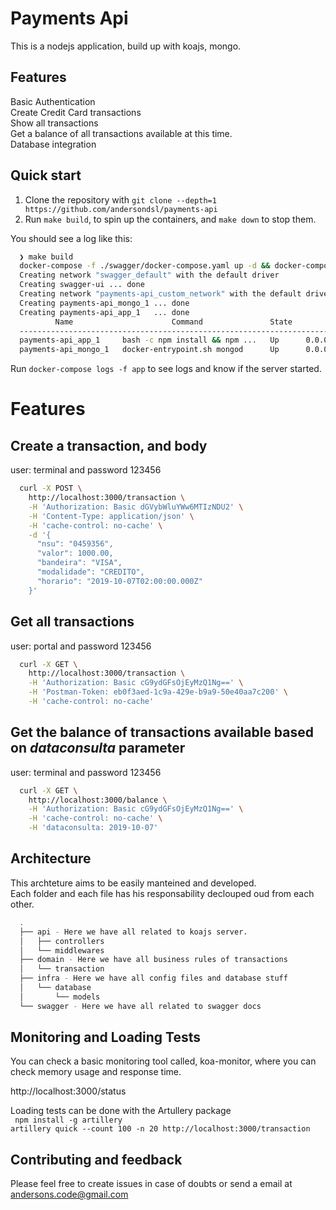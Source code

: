 # Payments Api

This is a nodejs application, build up with koajs, mongo.

## Features

<dl>
  <dt>Basic Authentication</dt>
  <dt>Create Credit Card transactions</dt>
  <dt>Show all transactions</dt>
  <dt>Get a balance of all transactions available at this time.</dt>
  <dt>Database integration</dt>
</dl>

## Quick start

1. Clone the repository with `git clone --depth=1 https://github.com/andersondsl/payments-api`
2. Run `make build`, to spin up the containers, and `make down` to stop them.

You should see a log like this: 
````bash
  ❯ make build                                                                                                   
  docker-compose -f ./swagger/docker-compose.yaml up -d && docker-compose up -d && docker-compose ps
  Creating network "swagger_default" with the default driver
  Creating swagger-ui ... done
  Creating network "payments-api_custom_network" with the default driver
  Creating payments-api_mongo_1 ... done
  Creating payments-api_app_1   ... done
          Name                      Command               State            Ports
  ----------------------------------------------------------------------------------------
  payments-api_app_1     bash -c npm install && npm ...   Up      0.0.0.0:3000->3000/tcp
  payments-api_mongo_1   docker-entrypoint.sh mongod      Up      0.0.0.0:27017->27017/tcp

````

Run `docker-compose logs -f app` to see logs and know if the server started.

# Features

## Create a transaction, and body

user: terminal and password 123456

```bash
  curl -X POST \
    http://localhost:3000/transaction \
    -H 'Authorization: Basic dGVybWluYWw6MTIzNDU2' \
    -H 'Content-Type: application/json' \
    -H 'cache-control: no-cache' \
    -d '{
      "nsu": "0459356",
      "valor": 1000.00,
      "bandeira": "VISA",
      "modalidade": "CREDITO",
      "horario": "2019-10-07T02:00:00.000Z"
    }'
```

## Get all transactions

user: portal and password 123456

```bash
  curl -X GET \
    http://localhost:3000/transaction \
    -H 'Authorization: Basic cG9ydGFsOjEyMzQ1Ng==' \
    -H 'Postman-Token: eb0f3aed-1c9a-429e-b9a9-50e40aa7c200' \
    -H 'cache-control: no-cache'
```

## Get the balance of transactions available based on _dataconsulta_ parameter
user: terminal and password 123456

```bash
  curl -X GET \
    http://localhost:3000/balance \
    -H 'Authorization: Basic cG9ydGFsOjEyMzQ1Ng==' \
    -H 'cache-control: no-cache' \
    -H 'dataconsulta: 2019-10-07'
```

## Architecture
  This archteture aims to be easily manteined and developed.\
  Each folder and each file has his responsability declouped oud from each other.

  ````bash
    .
    ├── api - Here we have all related to koajs server.
    │   ├── controllers
    │   └── middlewares
    ├── domain - Here we have all business rules of transactions
    │   └── transaction
    ├── infra - Here we have all config files and database stuff
    │   └── database
    │       └── models
    └── swagger - Here we have all related to swagger docs
  ````

## Monitoring and Loading Tests
  You can check a basic monitoring tool called, koa-monitor, where you can check memory usage and response time.

  http://localhost:3000/status

  Loading tests can be done with the Artullery package\
  ``` npm install -g artillery``` \
  ``` artillery quick --count 100 -n 20 http://localhost:3000/transaction ```

## Contributing and feedback
Please feel free to create issues in case of doubts or send a email at andersons.code@gmail.com
